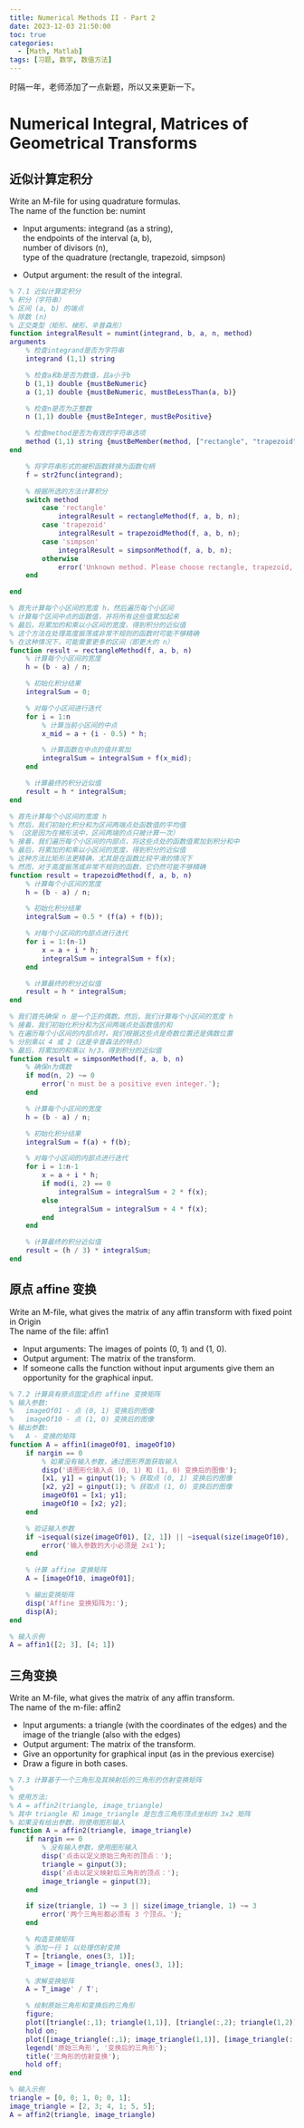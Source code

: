 ```yaml
---
title: Numerical Methods II - Part 2
date: 2023-12-03 21:50:00
toc: true
categories:
  - [Math, Matlab]
tags: [习题, 数学, 数值方法]
---
```


时隔一年，老师添加了一点新题，所以又来更新一下。

<!-- more -->

# Numerical Integral, Matrices of Geometrical Transforms

## 近似计算定积分

Write an M-file for using quadrature formulas.  
The name of the function be: numint

- Input arguments: integrand (as a string),  
  the endpoints of the interval (a, b),  
  number of divisors (n),  
  type of the quadrature (rectangle, trapezoid, simpson)

- Output argument: the result of the integral.

```matlab
% 7.1 近似计算定积分
% 积分（字符串）
% 区间 (a, b) 的端点
% 除数 (n)
% 正交类型（矩形、梯形、辛普森形）
function integralResult = numint(integrand, b, a, n, method)
arguments
    % 检查integrand是否为字符串
    integrand (1,1) string

    % 检查a和b是否为数值，且a小于b
    b (1,1) double {mustBeNumeric}
    a (1,1) double {mustBeNumeric, mustBeLessThan(a, b)}

    % 检查n是否为正整数
    n (1,1) double {mustBeInteger, mustBePositive}

    % 检查method是否为有效的字符串选项
    method (1,1) string {mustBeMember(method, ["rectangle", "trapezoid", "simpson"])}
end

    % 将字符串形式的被积函数转换为函数句柄
    f = str2func(integrand);

    % 根据所选的方法计算积分
    switch method
        case 'rectangle'
            integralResult = rectangleMethod(f, a, b, n);
        case 'trapezoid'
            integralResult = trapezoidMethod(f, a, b, n);
        case 'simpson'
            integralResult = simpsonMethod(f, a, b, n);
        otherwise
            error('Unknown method. Please choose rectangle, trapezoid, or simpson.');
    end

end

% 首先计算每个小区间的宽度 h，然后遍历每个小区间
% 计算每个区间中点的函数值，并将所有这些值累加起来
% 最后，将累加的和乘以小区间的宽度，得到积分的近似值
% 这个方法在处理高度振荡或非常不规则的函数时可能不够精确
% 在这种情况下，可能需要更多的区间（即更大的 n）
function result = rectangleMethod(f, a, b, n)
    % 计算每个小区间的宽度
    h = (b - a) / n;

    % 初始化积分结果
    integralSum = 0;

    % 对每个小区间进行迭代
    for i = 1:n
        % 计算当前小区间的中点
        x_mid = a + (i - 0.5) * h;

        % 计算函数在中点的值并累加
        integralSum = integralSum + f(x_mid);
    end

    % 计算最终的积分近似值
    result = h * integralSum;
end

% 首先计算每个小区间的宽度 h
% 然后，我们初始化积分和为区间两端点处函数值的平均值
% （这是因为在梯形法中，区间两端的点只被计算一次）
% 接着，我们遍历每个小区间的内部点，将这些点处的函数值累加到积分和中
% 最后，将累加的和乘以小区间的宽度，得到积分的近似值
% 这种方法比矩形法更精确，尤其是在函数比较平滑的情况下
% 然而，对于高度振荡或非常不规则的函数，它仍然可能不够精确
function result = trapezoidMethod(f, a, b, n)
    % 计算每个小区间的宽度
    h = (b - a) / n;

    % 初始化积分结果
    integralSum = 0.5 * (f(a) + f(b));

    % 对每个小区间的内部点进行迭代
    for i = 1:(n-1)
        x = a + i * h;
        integralSum = integralSum + f(x);
    end

    % 计算最终的积分近似值
    result = h * integralSum;
end

% 我们首先确保 n 是一个正的偶数。然后，我们计算每个小区间的宽度 h
% 接着，我们初始化积分和为区间两端点处函数值的和
% 在遍历每个小区间的内部点时，我们根据这些点是奇数位置还是偶数位置
% 分别乘以 4 或 2（这是辛普森法的特点）
% 最后，将累加的和乘以 h/3，得到积分的近似值
function result = simpsonMethod(f, a, b, n)
    % 确保n为偶数
    if mod(n, 2) ~= 0
        error('n must be a positive even integer.');
    end

    % 计算每个小区间的宽度
    h = (b - a) / n;

    % 初始化积分结果
    integralSum = f(a) + f(b);

    % 对每个小区间的内部点进行迭代
    for i = 1:n-1
        x = a + i * h;
        if mod(i, 2) == 0
            integralSum = integralSum + 2 * f(x);
        else
            integralSum = integralSum + 4 * f(x);
        end
    end

    % 计算最终的积分近似值
    result = (h / 3) * integralSum;
end
```

## 原点 affine 变换

Write an M-file, what gives the matrix of any affin transform with fixed point in Origin  
The name of the file: affin1

- Input arguments: The images of points (0, 1) and (1, 0).
- Output argument: The matrix of the transform.
- If someone calls the function without input arguments give them an opportunity for the graphical input.

```matlab
% 7.2 计算具有原点固定点的 affine 变换矩阵
% 输入参数:
%   imageOf01 - 点 (0, 1) 变换后的图像
%   imageOf10 - 点 (1, 0) 变换后的图像
% 输出参数:
%   A - 变换的矩阵
function A = affin1(imageOf01, imageOf10)
    if nargin == 0
        % 如果没有输入参数，通过图形界面获取输入
        disp('请图形化输入点 (0, 1) 和 (1, 0) 变换后的图像');
        [x1, y1] = ginput(1); % 获取点 (0, 1) 变换后的图像
        [x2, y2] = ginput(1); % 获取点 (1, 0) 变换后的图像
        imageOf01 = [x1; y1];
        imageOf10 = [x2; y2];
    end

    % 验证输入参数
    if ~isequal(size(imageOf01), [2, 1]) || ~isequal(size(imageOf10), [2, 1])
        error('输入参数的大小必须是 2x1');
    end

    % 计算 affine 变换矩阵
    A = [imageOf10, imageOf01];

    % 输出变换矩阵
    disp('Affine 变换矩阵为:');
    disp(A);
end
```

```matlab
% 输入示例
A = affin1([2; 3], [4; 1])
```

## 三角变换

Write an M-file, what gives the matrix of any affin transform.  
The name of the m-file: affin2

- Input arguments: a triangle (with the coordinates of the edges) and the image of the triangle (also with the edges)
- Output argument: The matrix of the transform.
- Give an opportunity for graphical input (as in the previous exercise)
- Draw a figure in both cases.

```matlab
% 7.3 计算基于一个三角形及其映射后的三角形的仿射变换矩阵
%
% 使用方法:
% A = affin2(triangle, image_triangle)
% 其中 triangle 和 image_triangle 是包含三角形顶点坐标的 3x2 矩阵
% 如果没有给出参数，则使用图形输入
function A = affin2(triangle, image_triangle)
    if nargin == 0
        % 没有输入参数，使用图形输入
        disp('点击以定义原始三角形的顶点：');
        triangle = ginput(3);
        disp('点击以定义映射后三角形的顶点：');
        image_triangle = ginput(3);
    end

    if size(triangle, 1) ~= 3 || size(image_triangle, 1) ~= 3
        error('两个三角形都必须有 3 个顶点。');
    end

    % 构造变换矩阵
    % 添加一行 1 以处理仿射变换
    T = [triangle, ones(3, 1)];
    T_image = [image_triangle, ones(3, 1)];

    % 求解变换矩阵
    A = T_image' / T';

    % 绘制原始三角形和变换后的三角形
    figure;
    plot([triangle(:,1); triangle(1,1)], [triangle(:,2); triangle(1,2)], 'b-o');
    hold on;
    plot([image_triangle(:,1); image_triangle(1,1)], [image_triangle(:,2); image_triangle(1,2)], 'r-o');
    legend('原始三角形', '变换后的三角形');
    title('三角形的仿射变换');
    hold off;
end
```

```matlab
% 输入示例
triangle = [0, 0; 1, 0; 0, 1];
image_triangle = [2, 3; 4, 1; 5, 5];
A = affin2(triangle, image_triangle)
```
